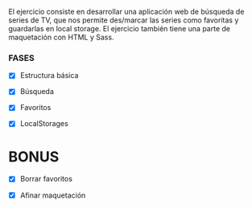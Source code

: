 El ejercicio consiste en desarrollar una aplicación web de búsqueda de series de TV, que nos permite
des/marcar las series como favoritas y guardarlas en local storage.
El ejercicio también tiene una parte de maquetación con HTML y Sass.


### FASES

- [x] Estructura básica

- [x] Búsqueda

- [x] Favoritos

- [x] LocalStorages

# BONUS

- [x] Borrar favoritos

- [x] Afinar maquetación